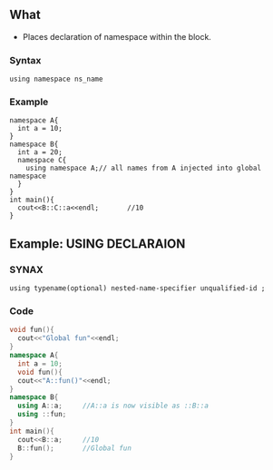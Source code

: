 ## What
- Places declaration of namespace within the block.

### Syntax
```  
using namespace ns_name
```  

### Example
```  
namespace A{
  int a = 10;
}
namespace B{
  int a = 20;
  namespace C{
    using namespace A;// all names from A injected into global namespace
  }
}
int main(){
  cout<<B::C::a<<endl;       //10
}
```

## Example: USING DECLARAION
### SYNAX
```
using typename(optional) nested-name-specifier unqualified-id ;
```
### Code
```c++
void fun(){
  cout<<"Global fun"<<endl;
}
namespace A{
  int a = 10;
  void fun(){
  cout<<"A::fun()"<<endl;
}
namespace B{
  using A::a;     //A::a is now visible as ::B::a
  using ::fun;
}
int main(){
  cout<<B::a;     //10
  B::fun();       //Global fun
}
```
